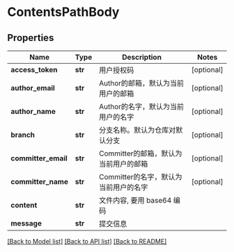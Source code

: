 # ContentsPathBody

## Properties
Name | Type | Description | Notes
------------ | ------------- | ------------- | -------------
**access_token** | **str** | 用户授权码 | [optional] 
**author_email** | **str** | Author的邮箱，默认为当前用户的邮箱 | [optional] 
**author_name** | **str** | Author的名字，默认为当前用户的名字 | [optional] 
**branch** | **str** | 分支名称。默认为仓库对默认分支 | [optional] 
**committer_email** | **str** | Committer的邮箱，默认为当前用户的邮箱 | [optional] 
**committer_name** | **str** | Committer的名字，默认为当前用户的名字 | [optional] 
**content** | **str** | 文件内容, 要用 base64 编码 | 
**message** | **str** | 提交信息 | 

[[Back to Model list]](../README.md#documentation-for-models) [[Back to API list]](../README.md#documentation-for-api-endpoints) [[Back to README]](../README.md)

